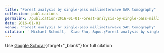 ```yaml
---
title: "Forest analysis by single-pass millimeterwave SAR tomography"
collection: publications
permalink: /publication/2016-01-01-Forest-analysis-by-single-pass-millimeterwave-SAR-tomography
date: 2016-01-01
venue: 'Forest analysis by single-pass millimeterwave SAR tomography'
citation: ' Michael Schmitt,  Xiao Zhu, &quot;Forest analysis by single-pass millimeterwave SAR tomography.&quot; Forest analysis by single-pass millimeterwave SAR tomography, 2016.'
---
```

Use [Google Scholar](https://scholar.google.com/scholar?q=Forest+analysis+by+single+pass+millimeterwave+SAR+tomography){:target="_blank"} for full citation